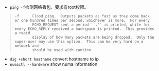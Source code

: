 * `ping -f`检测网络丢包，要求有root权限。
>     -f      Flood ping.  Outputs packets as fast as they come back or one hundred times per second, whichever is more.  For every
>             ECHO_REQUEST sent a period ``.'' is printed, while for every ECHO_REPLY received a backspace is printed.  This provides a rapid
>             display of how many packets are being dropped.  Only the super-user may use this option.  This can be very hard on a network and
>             should be used with caution.

* `dig +short hostname` convert hostname to ip
* `numactl --hardware` show numa information
